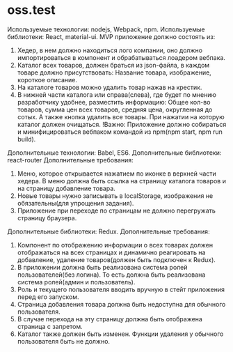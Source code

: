 # oss.test

Используемые технологии: nodejs, Webpack, npm.
Используемые библиотеки: React, material-ui.
MVP приложение должно состоять из:
1) Хедер, в нем должно находиться лого компании, оно
должно импортироваться в компонент и
обрабатываться лоадером вебпака.
2) Каталог всех товаров, должен браться из json-файла, в
каждом товаре должно присутствовать: Название
товара, изображение, короткое описание.
3) На каталоге товаров можно удалить товар нажав на
крестик.
4) В нижней части каталога или справа(слева), где будет
по мнению разработчику удобнее, разместить
информацию: Общее кол-во товаров, сумма цен всех
товаров, средняя цена, округленная до сотых. А также
кнопка удалить все товары. При нажатии на которую
каталог должен очищаться.
!Важно: Приложение должно собираться и
минифицироваться вебпаком командой из npm(npm start,
npm run build).

Дополнительные технологии: Babel, ES6.
Дополнительные библиотеки: react-router
Дополнительные требования:
1) Меню, которое открывается нажатием по иконке в
верхней части хедера. В меню должна быть ссылка на
страницу каталога товаров и на страницу добавление
товара.
2) Новые товары нужно записывать в localStorage,
изображения не обязательны(для упрощения
задания).
3) Приложение при переходе по страницам не должно
перегружать страницу браузера.

Дополнительные библиотеки: Redux.
Дополнительные требования:
1) Компонент по отображению информации о всех
товарах должен отображаться на всех страницах и
динамично реагировать на добавление, удаление
товаров(должен быть подключен к Redux).
2) В приложении должна быть реализована система
ролей пользователей(без логина). То есть должна быть
реализована система ролей(админ и пользователь).
3) Роль и текущего пользователя вводить вручную в
стейт приложения перед его запуском.
4) Страница добавления товара должна быть недоступна
для обычного пользователя.
5) В случае перехода на эту страницу должна быть
отображена страница с запретом.
6) Каталог также должен быть изменен. Функции
удаления у обычного пользователя быть не должно.
